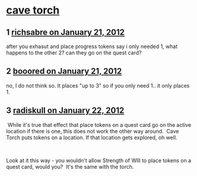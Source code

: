 # [cave torch](https://community.fantasyflightgames.com/topic/59334-cave-torch/)

## 1 [richsabre on January 21, 2012](https://community.fantasyflightgames.com/topic/59334-cave-torch/?do=findComment&comment=582846)

after you exhasut and place progress tokens say i only needed 1, what happens to the other 2? can they go on the quest card?

## 2 [booored on January 21, 2012](https://community.fantasyflightgames.com/topic/59334-cave-torch/?do=findComment&comment=582898)

no, I do not think so. It places "up to 3" so if you only need 1.. it only places 1.

## 3 [radiskull on January 22, 2012](https://community.fantasyflightgames.com/topic/59334-cave-torch/?do=findComment&comment=582968)

 While it's true that effect that place tokens on a quest card go on the active location if there is one, this does not work the other way around.  Cave Torch puts tokens on a location. If that location gets explored, oh well.

 

Look at it this way - you wouldn't allow Strength of WIll to place tokens on a quest card, would you?  It's the same with the torch.

